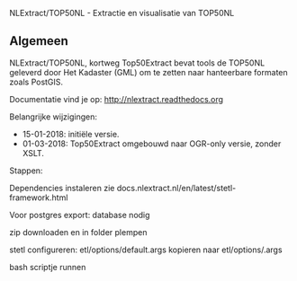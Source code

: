NLExtract/TOP50NL - Extractie en visualisatie van TOP50NL

Algemeen
--------
NLExtract/TOP50NL, kortweg Top50Extract bevat tools de TOP50NL geleverd door Het Kadaster (GML)
om te zetten naar hanteerbare formaten zoals PostGIS.

Documentatie vind je op: http://nlextract.readthedocs.org

Belangrijke wijzigingen:
* 15-01-2018: initiële versie.
* 01-03-2018: Top50Extract omgebouwd naar OGR-only versie, zonder XSLT.

Stappen: 

Dependencies instaleren zie docs.nlextract.nl/en/latest/stetl-framework.html

Voor postgres export: database nodig

zip downloaden en in folder plempen

stetl configureren:
 etl/options/default.args kopieren naar etl/options/<hostname>.args
 
 bash scriptje runnen
